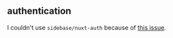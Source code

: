 ## authentication
I couldn't use `sidebase/nuxt-auth` because of [this issue](https://github.com/sidebase/nuxt-auth/issues/466).

